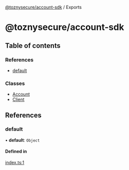 [@toznysecure/account-sdk](README.md) / Exports

# @toznysecure/account-sdk

## Table of contents

### References

- [default](modules.md#default)

### Classes

- [Account](classes/Account.md)
- [Client](classes/Client.md)

## References

### default

• **default**: `Object`

#### Defined in

[index.ts:1](https://github.com/tozny/js-account-sdk/blob/8282972/src/index.ts#L1)
